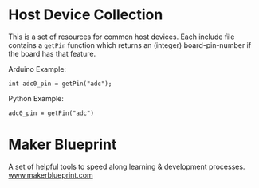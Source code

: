 Host Device Collection
======================
This is a set of resources for common host devices. Each include file contains a `getPin`
function which returns an (integer) board-pin-number if the board has that feature.

Arduino Example:
```
int adc0_pin = getPin("adc");
```

Python Example:
```
adc0_pin = getPin("adc")
```

Maker Blueprint
===============
A set of helpful tools to speed along learning & development processes.
www.makerblueprint.com